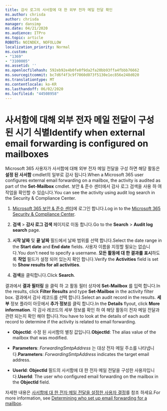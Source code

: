 ```yaml
---
title: 감사 로그의 사서함에 대 한 외부 전자 메일 전달 확인
ms.author: chrisda
author: chrisda
manager: dansimp
ms.date: 04/21/2020
ms.audience: ITPro
ms.topic: article
ROBOTS: NOINDEX, NOFOLLOW
localization_priority: Normal
ms.custom:
- "1369"
- "3100005"
ms.assetid: ''
ms.openlocfilehash: 592eb92e4b0fe0f9da2fa20bb93ffa4fbbb76662
ms.sourcegitcommit: bc7d6f4f3c9f7060d073f5130e1ec856e248d020
ms.translationtype: MT
ms.contentlocale: ko-KR
ms.lasthandoff: 06/02/2020
ms.locfileid: "44508958"
---
```

# <a name="identify-when-external-email-forwarding-is-configured-on-mailboxes"></a><span data-ttu-id="eb837-102">사서함에 대해 외부 전자 메일 전달이 구성 된 시기 식별</span><span class="sxs-lookup"><span data-stu-id="eb837-102">Identify when external email forwarding is configured on mailboxes</span></span>

<span data-ttu-id="eb837-103">Microsoft 365 사용자가 사서함에 대해 외부 전자 메일 전달을 구성 하면 해당 활동은 **설정 된 사서함** cmdlet의 일부로 감사 됩니다.</span><span class="sxs-lookup"><span data-stu-id="eb837-103">When a Microsoft 365 user configures external email forwarding on a mailbox, the activity is audited as part of the **Set-Mailbox** cmdlet.</span></span> <span data-ttu-id="eb837-104">보안 & 준수 센터에서 감사 로그 검색을 사용 하 여 작업을 확인할 수 있습니다.</span><span class="sxs-lookup"><span data-stu-id="eb837-104">You can see the activity using audit log search in the Security & Compliance Center.</span></span>

1. <span data-ttu-id="eb837-105">[Microsoft 365 보안 & 준수 센터](https://protection.office.com/)에 로그인 합니다.</span><span class="sxs-lookup"><span data-stu-id="eb837-105">Log in to the [Microsoft 365 Security & Compliance Center](https://protection.office.com/).</span></span>

2. <span data-ttu-id="eb837-106">**검색**  >  **감사 로그 검색** 페이지로 이동 합니다.</span><span class="sxs-lookup"><span data-stu-id="eb837-106">Go to the **Search** > **Audit log search** page.</span></span>

3. <span data-ttu-id="eb837-107">**시작 날짜** 및 **끝 날짜** 필드에서 날짜 범위를 선택 합니다.</span><span class="sxs-lookup"><span data-stu-id="eb837-107">Select the date range in the **Start date** and **End date** fields.</span></span> <span data-ttu-id="eb837-108">사용자 이름을 지정할 필요는 없습니다.</span><span class="sxs-lookup"><span data-stu-id="eb837-108">You don't need to specify a username.</span></span> <span data-ttu-id="eb837-109">**모든 활동에 대 한 결과를 표시**하도록 **작업** 필드가 설정 되어 있는지 확인 합니다.</span><span class="sxs-lookup"><span data-stu-id="eb837-109">Verify the **Activities** field is set to **Show results for all activities**.</span></span>

4. <span data-ttu-id="eb837-110">**검색**을 클릭합니다.</span><span class="sxs-lookup"><span data-stu-id="eb837-110">Click **Search**.</span></span>

<span data-ttu-id="eb837-111">결과에서 **결과 필터링** 을 클릭 하 고 활동 필터 상자에 **Set-Mailbox** 를 입력 합니다.</span><span class="sxs-lookup"><span data-stu-id="eb837-111">In the results, click **Filter Results** and type **Set-Mailbox** in the activity filter box.</span></span> <span data-ttu-id="eb837-112">결과에서 감사 레코드를 선택 합니다.</span><span class="sxs-lookup"><span data-stu-id="eb837-112">Select an audit record in the results.</span></span> <span data-ttu-id="eb837-113">**세부** 정보 플라이 아웃에서 **추가 정보**를 클릭 합니다.</span><span class="sxs-lookup"><span data-stu-id="eb837-113">In the **Details** flyout, click **More information**.</span></span> <span data-ttu-id="eb837-114">각 감사 레코드의 세부 정보를 확인 하 여 해당 활동이 전자 메일 전달과 관련 되는지 확인 해야 합니다.</span><span class="sxs-lookup"><span data-stu-id="eb837-114">You have to look at the details of each audit record to determine if the activity is related to email forwarding.</span></span>

- <span data-ttu-id="eb837-115">**ObjectId**: 수정 된 사서함의 별칭 값입니다.</span><span class="sxs-lookup"><span data-stu-id="eb837-115">**ObjectId**: The alias value of the mailbox that was modified.</span></span>

- <span data-ttu-id="eb837-116">**Parameters**: _ForwardingSmtpAddress_ 는 대상 전자 메일 주소를 나타냅니다.</span><span class="sxs-lookup"><span data-stu-id="eb837-116">**Parameters**: _ForwardingSmtpAddress_ indicates the target email address.</span></span>

- <span data-ttu-id="eb837-117">**UserId**: **ObjectId** 필드의 사서함에 대 한 전자 메일 전달을 구성한 사용자입니다.</span><span class="sxs-lookup"><span data-stu-id="eb837-117">**UserId**: The user who configured email forwarding on the mailbox in the **ObjectId** field.</span></span>

<span data-ttu-id="eb837-118">자세한 내용은 [사서함에 대 한 전자 메일 전달을 설정한 사용자 결정](https://docs.microsoft.com/microsoft-365/compliance/auditing-troubleshooting-scenarios#determine-who-set-up-email-forwarding-for-a-mailbox)를 참조 하세요.</span><span class="sxs-lookup"><span data-stu-id="eb837-118">For more information, see [Determining who set up email forwarding for a mailbox](https://docs.microsoft.com/microsoft-365/compliance/auditing-troubleshooting-scenarios#determine-who-set-up-email-forwarding-for-a-mailbox).</span></span>
